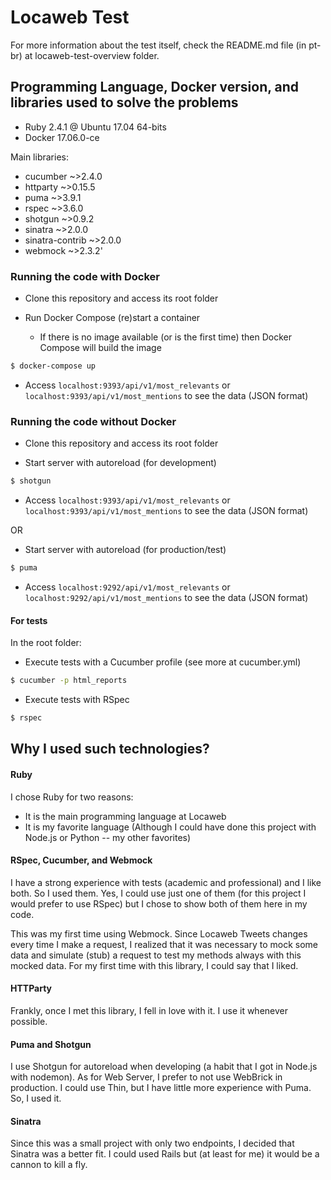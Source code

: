 # Locaweb Test

For more information about the test itself, check the README.md file (in pt-br) at locaweb-test-overview folder.

## Programming Language, Docker version, and libraries used to solve the problems

  - Ruby 2.4.1 @ Ubuntu 17.04 64-bits
  - Docker 17.06.0-ce

Main libraries:
- cucumber        ~>2.4.0
- httparty        ~>0.15.5
- puma            ~>3.9.1
- rspec           ~>3.6.0
- shotgun         ~>0.9.2
- sinatra         ~>2.0.0
- sinatra-contrib ~>2.0.0
- webmock         ~>2.3.2'

### Running the code with Docker
- Clone this repository and access its root folder

- Run Docker Compose (re)start a container
  - If there is no image available (or is the first time) then Docker Compose will build the image
```sh
$ docker-compose up
```

- Access ```localhost:9393/api/v1/most_relevants``` or ```localhost:9393/api/v1/most_mentions``` to see the data (JSON format)

### Running the code without Docker
- Clone this repository and access its root folder

- Start server with autoreload (for development)
```sh
$ shotgun
```

- Access ```localhost:9393/api/v1/most_relevants``` or ```localhost:9393/api/v1/most_mentions``` to see the data (JSON format)

OR

- Start server with autoreload (for production/test)
```sh
$ puma
```

- Access ```localhost:9292/api/v1/most_relevants``` or ```localhost:9292/api/v1/most_mentions``` to see the data (JSON format)

#### For tests
In the root folder:

- Execute tests with a Cucumber profile (see more at cucumber.yml)

```sh
$ cucumber -p html_reports
```

- Execute tests with RSpec

```sh
$ rspec
```

## Why I used such technologies?
#### Ruby
I chose Ruby for two reasons:
- It is the main programming language at Locaweb
- It is my favorite language (Although I could have done this project with Node.js or Python -- my other favorites)

#### RSpec, Cucumber, and Webmock
I have a strong experience with tests (academic and professional) and I like both. So I used them. Yes, I could use just one of them (for this project I would prefer to use RSpec) but I chose to show both of them here in my code.

This was my first time using Webmock. Since Locaweb Tweets changes every time I make a request, I realized that it was necessary to mock some data and simulate (stub) a request to test my methods always with this mocked data. For my first time with this library, I could say that I liked.

#### HTTParty
Frankly, once I met this library, I fell in love with it. I use it whenever possible.

#### Puma and Shotgun
I use Shotgun for autoreload when developing (a habit that I got in Node.js with nodemon). As for Web Server, I prefer to not use WebBrick in production. I could use Thin, but I have little more experience with Puma. So, I used it.

#### Sinatra
Since this was a small project with only two endpoints, I decided that Sinatra was a better fit. I could used Rails but (at least for me) it would be a cannon to kill a fly.
